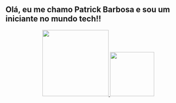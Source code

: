 ## Olá, eu me chamo Patrick Barbosa e sou um iniciante no mundo tech!!
<div align="center">
  <a href="https://github.com/Patrick-Barbosa">

  <img height="180em" src="https://github-readme-stats.vercel.app/api?username=patrick-barbosa&show_icons=true&theme=gruvbox_light&include_all_commits=true&count_private=true"/>
  <img height="120em" src="https://github-readme-stats.vercel.app/api/top-langs/?username=patrick-barbosa&layout=compact&langs_count=7&theme=gruvbox_light "/>
</div>

 
